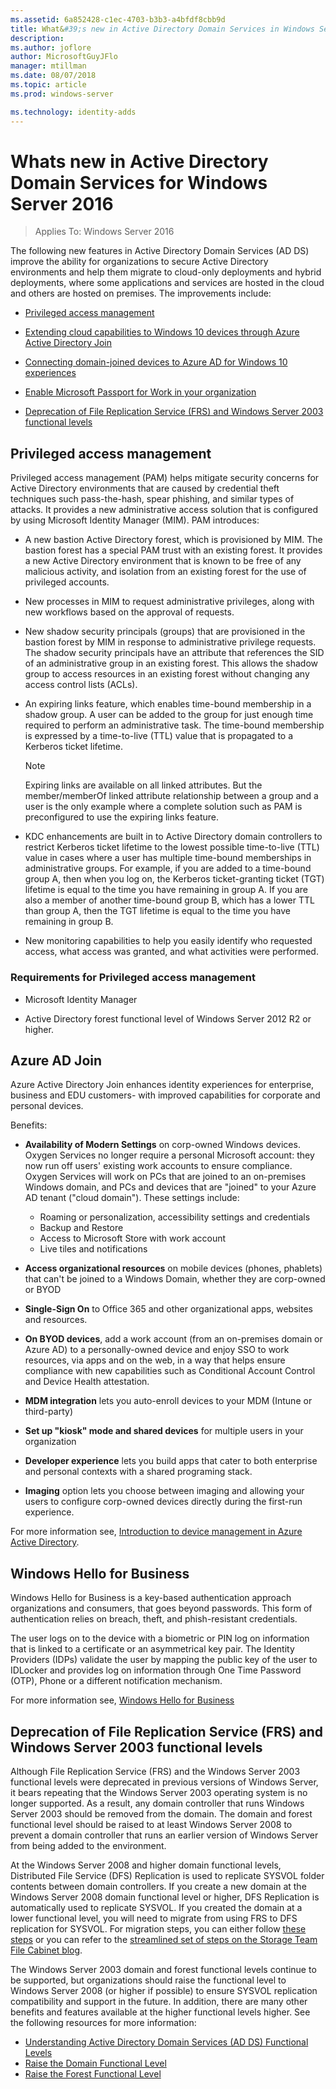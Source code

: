 ```yaml
---
ms.assetid: 6a852428-c1ec-4703-b3b3-a4bfdf8cbb9d
title: What&#39;s new in Active Directory Domain Services in Windows Server 2016
description:
ms.author: joflore
author: MicrosoftGuyJFlo
manager: mtillman
ms.date: 08/07/2018
ms.topic: article
ms.prod: windows-server

ms.technology: identity-adds
---
```


# Whats new in Active Directory Domain Services for Windows Server 2016

>Applies To: Windows Server 2016

The following new features in Active Directory Domain Services (AD DS) improve the ability for organizations to secure Active Directory environments and help them migrate to cloud-only deployments and hybrid deployments, where some applications and services are hosted in the cloud and others are hosted on premises. The improvements include:  
  
- [Privileged access management](https://docs.microsoft.com/microsoft-identity-manager/pam/privileged-identity-management-for-active-directory-domain-services)  
  
- [Extending cloud capabilities to Windows 10 devices through Azure Active Directory Join](https://azure.microsoft.com/documentation/articles/active-directory-azureadjoin-overview/)
  
- [Connecting domain-joined devices to Azure AD for Windows 10 experiences](https://azure.microsoft.com/documentation/articles/active-directory-azureadjoin-devices-group-policy/)
  
- [Enable Microsoft Passport for Work in your organization](https://azure.microsoft.com/documentation/articles/active-directory-azureadjoin-passport-deployment/)
  
- [Deprecation of File Replication Service (FRS) and Windows Server 2003 functional levels](ad-ds/active-directory-functional-levels.md)  
  
## Privileged access management

Privileged access management (PAM) helps mitigate security concerns for Active Directory environments that are caused by credential theft techniques such pass-the-hash, spear phishing, and similar types of attacks. It provides a new administrative access solution that is configured by using Microsoft Identity Manager (MIM). PAM introduces:  
  
- A new bastion Active Directory forest, which is provisioned by MIM. The bastion forest has a special PAM trust with an existing forest. It provides a new Active Directory environment that is known to be free of any malicious activity, and isolation from an existing forest for the use of privileged accounts.  
  
- New processes in MIM to request administrative privileges, along with new workflows based on the approval of requests.  
  
- New shadow security principals (groups) that are provisioned in the bastion forest by MIM in response to administrative privilege requests. The shadow security principals have an attribute that references the SID of an administrative group in an existing forest. This allows the shadow group to access resources in an existing forest without changing any access control lists (ACLs).  
  
- An expiring links feature, which enables time-bound membership in a shadow group. A user can be added to the group for just enough time required to perform an administrative task. The time-bound membership is expressed by a time-to-live (TTL) value that is propagated to a Kerberos ticket lifetime.  
  
    > [!NOTE]  
    > Expiring links are available on all linked attributes. But the member/memberOf linked attribute relationship between a group and a user is the only example where a complete solution such as PAM is preconfigured to use the expiring links feature.  
  
- KDC enhancements are built in to Active Directory domain controllers to restrict Kerberos ticket lifetime to the lowest possible time-to-live (TTL) value in cases where a user has multiple time-bound memberships in administrative groups. For example, if you are added to a time-bound group A, then when you log on, the Kerberos ticket-granting ticket (TGT) lifetime is equal to the time you have remaining in group A. If you are also a member of another time-bound group B, which has a lower TTL than group A, then the TGT lifetime is equal to the time you have remaining in group B.  
  
- New monitoring capabilities to help you easily identify who requested access, what access was granted, and what activities were performed.  

### Requirements for Privileged access management
  
- Microsoft Identity Manager  
  
- Active Directory forest functional level of Windows Server 2012 R2 or higher.  
  
## Azure AD Join

Azure Active Directory Join enhances identity experiences for enterprise, business and EDU customers- with improved capabilities for corporate and personal devices.  
  
Benefits:  
  
- **Availability of Modern Settings** on corp-owned Windows devices. Oxygen Services no longer require a personal Microsoft account: they now run off users' existing work accounts to ensure compliance. Oxygen Services will work on PCs that are joined to an on-premises Windows domain, and PCs and devices that are "joined" to your Azure AD tenant ("cloud domain"). These settings include:  

   - Roaming or personalization, accessibility settings and credentials  
   - Backup and Restore  
   - Access to Microsoft Store with work account  
   - Live tiles and notifications  
  
- **Access organizational resources** on mobile devices (phones, phablets) that can't be joined to a Windows Domain, whether they are corp-owned or BYOD  
- **Single-Sign On** to Office 365 and other organizational apps, websites and resources.  
- **On BYOD devices**, add a work account (from an on-premises domain or Azure AD) to a personally-owned device and enjoy SSO to work resources, via apps and on the web, in a way that helps ensure compliance with new capabilities such as Conditional Account Control and Device Health attestation.  
- **MDM integration** lets you auto-enroll devices to your MDM (Intune or third-party)  
- **Set up "kiosk" mode and shared devices** for multiple users in your organization  
- **Developer experience** lets you build apps that cater to both enterprise and personal contexts with a shared programing stack.  
- **Imaging** option lets you choose between imaging and allowing your users to configure corp-owned devices directly during the first-run experience.  
  
For more information see, [Introduction to device management in Azure Active Directory](https://docs.microsoft.com/azure/active-directory/devices/overview).  
  
## Windows Hello for Business

Windows Hello for Business is a key-based authentication approach organizations and consumers, that goes beyond passwords. This form of authentication relies on breach, theft, and phish-resistant credentials.  
  
The user logs on to the device with a biometric or PIN log on information that is linked to a certificate or an asymmetrical key pair. The Identity Providers (IDPs) validate the user by mapping the public key of the user to IDLocker and provides log on information through One Time Password (OTP), Phone or a different notification mechanism.  
  
For more information see, [Windows Hello for Business](https://docs.microsoft.com/windows/security/identity-protection/hello-for-business/hello-identity-verification)  
  
## Deprecation of File Replication Service (FRS) and Windows Server 2003 functional levels

Although File Replication Service (FRS) and the Windows Server 2003 functional levels were deprecated in previous versions of Windows Server, it bears repeating that the Windows Server 2003 operating system is no longer supported. As a result, any domain controller that runs Windows Server 2003 should be removed from the domain. The domain and forest functional level should be raised to at least Windows Server 2008 to prevent a domain controller that runs an earlier version of Windows Server from being added to the environment.

At the Windows Server 2008 and higher domain functional levels, Distributed File Service (DFS) Replication is used to replicate SYSVOL folder contents between domain controllers. If you create a new domain at the Windows Server 2008 domain functional level or higher, DFS Replication is automatically used to replicate SYSVOL. If you created the domain at a lower functional level, you will need to migrate from using FRS to DFS replication for SYSVOL. For migration steps, you can either follow [these steps](https://docs.microsoft.com/previous-versions/windows/it-pro/windows-server-2008-R2-and-2008/dd640019\(v=ws.10\)) or you can refer to the [streamlined set of steps on the Storage Team File Cabinet blog](https://blogs.technet.com/b/filecab/archive/2014/06/25/streamlined-migration-of-frs-to-dfsr-sysvol.aspx).  
  
The Windows Server 2003 domain and forest functional levels continue to be supported, but organizations should raise the functional level to Windows Server 2008 (or higher if possible) to ensure SYSVOL replication compatibility and support in the future. In addition, there are many other benefits and features available at the higher functional levels higher. See the following resources for more information:  

- [Understanding Active Directory Domain Services (AD DS) Functional Levels](ad-ds/active-directory-functional-levels.md)  
- [Raise the Domain Functional Level](https://docs.microsoft.com/previous-versions/windows/it-pro/windows-server-2008-R2-and-2008/cc753104\(v=ws.11\))  
- [Raise the Forest Functional Level](https://docs.microsoft.com/previous-versions/windows/it-pro/windows-server-2008-R2-and-2008/cc730985\(v=ws.11\))  

